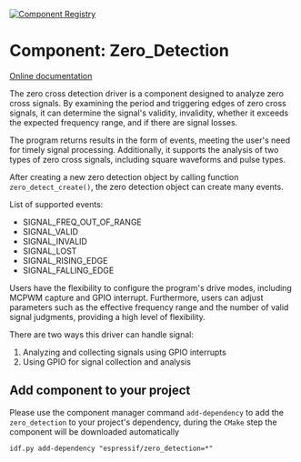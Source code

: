 [![Component Registry](https://components.espressif.com/components/espressif/zero_detection/badge.svg)](https://components.espressif.com/components/espressif/zero_detection)

# Component: Zero_Detection
[Online documentation](https://docs.espressif.com/projects/esp-iot-solution/en/latest/others/zero_detection.html)

The zero cross detection driver is a component designed to analyze zero cross signals. By examining the period and triggering edges of zero cross signals, it can determine the signal's validity, invalidity, whether it exceeds the expected frequency range, and if there are signal losses.

The program returns results in the form of events, meeting the user's need for timely signal processing. Additionally, it supports the analysis of two types of zero cross signals, including square waveforms and pulse types.

After creating a new zero detection object by calling function `zero_detect_create()`, the zero detection object can create many events.

List of supported events:
 * SIGNAL_FREQ_OUT_OF_RANGE
 * SIGNAL_VALID
 * SIGNAL_INVALID
 * SIGNAL_LOST
 * SIGNAL_RISING_EDGE
 * SIGNAL_FALLING_EDGE

Users have the flexibility to configure the program's drive modes, including MCPWM capture and GPIO interrupt. Furthermore, users can adjust parameters such as the effective frequency range and the number of valid signal judgments, providing a high level of flexibility.

There are two ways this driver can handle signal:
1. Analyzing and collecting signals using GPIO interrupts
2. Using GPIO for signal collection and analysis

## Add component to your project

Please use the component manager command `add-dependency` to add the `zero_detection` to your project's dependency, during the `CMake` step the component will be downloaded automatically

```
idf.py add-dependency "espressif/zero_detection=*"
```
